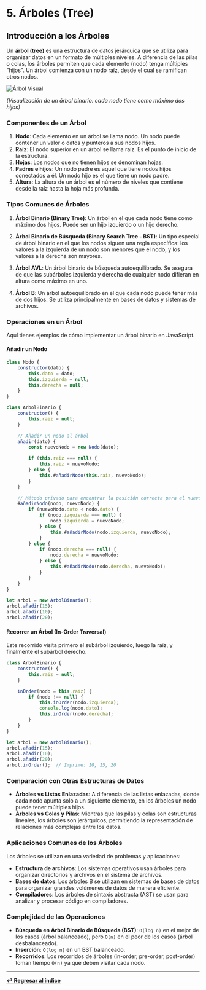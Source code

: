 
# 5. Árboles (Tree)

## Introducción a los Árboles

Un **árbol (tree)** es una estructura de datos jerárquica que se utiliza para organizar datos en un formato de múltiples niveles. A diferencia de las pilas o colas, los árboles permiten que cada elemento (nodo) tenga múltiples "hijos". Un árbol comienza con un nodo raíz, desde el cual se ramifican otros nodos.

![Árbol Visual](https://upload.wikimedia.org/wikipedia/commons/thumb/f/f7/Binary_tree.svg/1920px-Binary_tree.svg.png)

*(Visualización de un árbol binario: cada nodo tiene como máximo dos hijos)*

### Componentes de un Árbol

1. **Nodo**: Cada elemento en un árbol se llama nodo. Un nodo puede contener un valor o datos y punteros a sus nodos hijos.
2. **Raíz**: El nodo superior en un árbol se llama raíz. Es el punto de inicio de la estructura.
3. **Hojas**: Los nodos que no tienen hijos se denominan hojas.
4. **Padres e hijos**: Un nodo padre es aquel que tiene nodos hijos conectados a él. Un nodo hijo es el que tiene un nodo padre.
5. **Altura**: La altura de un árbol es el número de niveles que contiene desde la raíz hasta la hoja más profunda.

### Tipos Comunes de Árboles

1. **Árbol Binario (Binary Tree)**: Un árbol en el que cada nodo tiene como máximo dos hijos. Puede ser un hijo izquierdo o un hijo derecho.

2. **Árbol Binario de Búsqueda (Binary Search Tree - BST)**: Un tipo especial de árbol binario en el que los nodos siguen una regla específica: los valores a la izquierda de un nodo son menores que el nodo, y los valores a la derecha son mayores.

3. **Árbol AVL**: Un árbol binario de búsqueda autoequilibrado. Se asegura de que las subárboles izquierda y derecha de cualquier nodo difieran en altura como máximo en uno.

4. **Árbol B**: Un árbol autoequilibrado en el que cada nodo puede tener más de dos hijos. Se utiliza principalmente en bases de datos y sistemas de archivos.

### Operaciones en un Árbol

Aquí tienes ejemplos de cómo implementar un árbol binario en JavaScript.

#### Añadir un Nodo

```javascript
class Nodo {
    constructor(dato) {
        this.dato = dato;
        this.izquierda = null;
        this.derecha = null;
    }
}

class ArbolBinario {
    constructor() {
        this.raiz = null;
    }

    // Añadir un nodo al árbol
    añadir(dato) {
        const nuevoNodo = new Nodo(dato);

        if (this.raiz === null) {
            this.raiz = nuevoNodo;
        } else {
            this.#añadirNodo(this.raiz, nuevoNodo);
        }
    }

    // Método privado para encontrar la posición correcta para el nuevo nodo
    #añadirNodo(nodo, nuevoNodo) {
        if (nuevoNodo.dato < nodo.dato) {
            if (nodo.izquierda === null) {
                nodo.izquierda = nuevoNodo;
            } else {
                this.#añadirNodo(nodo.izquierda, nuevoNodo);
            }
        } else {
            if (nodo.derecha === null) {
                nodo.derecha = nuevoNodo;
            } else {
                this.#añadirNodo(nodo.derecha, nuevoNodo);
            }
        }
    }
}

let arbol = new ArbolBinario();
arbol.añadir(15);
arbol.añadir(10);
arbol.añadir(20);
```

#### Recorrer un Árbol (In-Order Traversal)

Este recorrido visita primero el subárbol izquierdo, luego la raíz, y finalmente el subárbol derecho.

```javascript
class ArbolBinario {
    constructor() {
        this.raiz = null;
    }

    inOrder(nodo = this.raiz) {
        if (nodo !== null) {
            this.inOrder(nodo.izquierda);
            console.log(nodo.dato);
            this.inOrder(nodo.derecha);
        }
    }
}

let arbol = new ArbolBinario();
arbol.añadir(15);
arbol.añadir(10);
arbol.añadir(20);
arbol.inOrder();  // Imprime: 10, 15, 20
```

### Comparación con Otras Estructuras de Datos

- **Árboles vs Listas Enlazadas**: A diferencia de las listas enlazadas, donde cada nodo apunta solo a un siguiente elemento, en los árboles un nodo puede tener múltiples hijos.
- **Árboles vs Colas y Pilas**: Mientras que las pilas y colas son estructuras lineales, los árboles son jerárquicos, permitiendo la representación de relaciones más complejas entre los datos.

### Aplicaciones Comunes de los Árboles

Los árboles se utilizan en una variedad de problemas y aplicaciones:

- **Estructura de archivos**: Los sistemas operativos usan árboles para organizar directorios y archivos en el sistema de archivos.
- **Bases de datos**: Los árboles B se utilizan en sistemas de bases de datos para organizar grandes volúmenes de datos de manera eficiente.
- **Compiladores**: Los árboles de sintaxis abstracta (AST) se usan para analizar y procesar código en compiladores.

### Complejidad de las Operaciones

- **Búsqueda en Árbol Binario de Búsqueda (BST)**: `O(log n)` en el mejor de los casos (árbol balanceado), pero `O(n)` en el peor de los casos (árbol desbalanceado).
- **Inserción**: `O(log n)` en un BST balanceado.
- **Recorridos**: Los recorridos de árboles (in-order, pre-order, post-order) toman tiempo `O(n)` ya que deben visitar cada nodo.

---

**[↩️ Regresar al índice](../README.md)**

